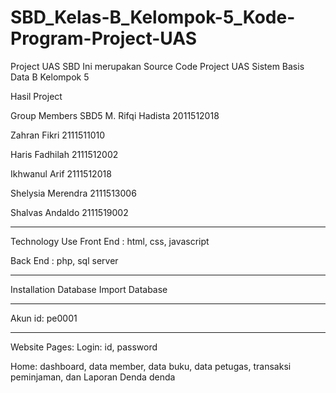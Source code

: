 # SBD_Kelas-B_Kelompok-5_Kode-Program-Project-UAS
Project UAS SBD
Ini merupakan Source Code Project UAS Sistem Basis Data B Kelompok 5

Hasil Project


Group Members SBD5
M. Rifqi Hadista 	2011512018

Zahran Fikri 	2111511010

Haris Fadhilah 	2111512002

Ikhwanul Arif 	2111512018

Shelysia Merendra 	2111513006

Shalvas Andaldo 	2111519002
______________________________________________________________________
Technology Use
Front End :
html, css, javascript

Back End :
php, sql server
______________________________________________________________________
Installation Database
Import Database
______________________________________________________________________
Akun
id: pe0001
______________________________________________________________________

Website Pages:
Login:
id, password

Home:
dashboard, data member, data buku, data petugas, transaksi peminjaman, dan Laporan Denda denda
